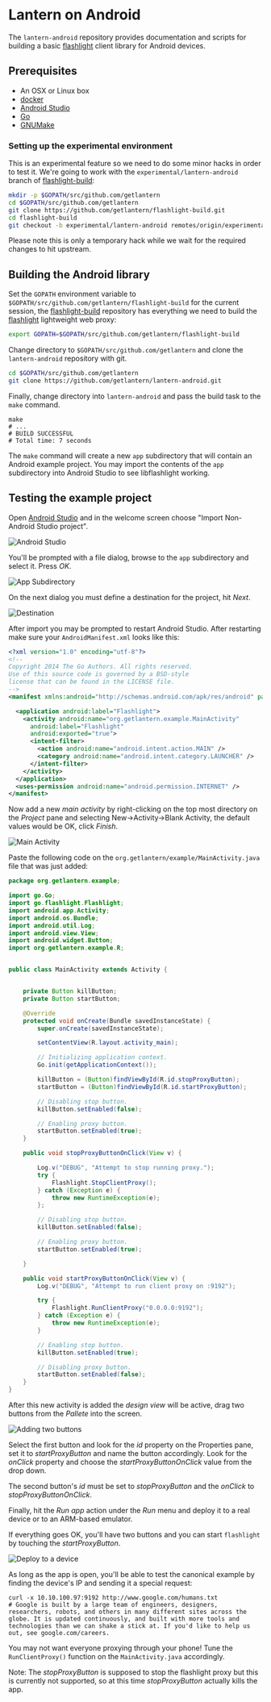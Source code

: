 # Lantern on Android

The `lantern-android` repository provides documentation and scripts for
building a basic [flashlight][1] client library for Android devices.

## Prerequisites

* An OSX or Linux box
* [docker][2]
* [Android Studio][3]
* [Go][4]
* [GNUMake][6]

### Setting up the experimental environment

This is an experimental feature so we need to do some minor hacks in order to
test it. We're going to work with the `experimental/lantern-android` branch of
[flashlight-build][5]:

```sh
mkdir -p $GOPATH/src/github.com/getlantern
cd $GOPATH/src/github.com/getlantern
git clone https://github.com/getlantern/flashlight-build.git
cd flashlight-build
git checkout -b experimental/lantern-android remotes/origin/experimental/lantern-android
```

Please note this is only a temporary hack while we wait for the required
changes to hit upstream.

## Building the Android library

Set the `GOPATH` environment variable to
`$GOPATH/src/github.com/getlantern/flashlight-build` for the current session,
the [flashlight-build][5] repository has everything we need to build the
[flashlight][1] lightweight web proxy:

```sh
export GOPATH=$GOPATH/src/github.com/getlantern/flashlight-build
```

Change directory to `$GOPATH/src/github.com/getlantern` and clone the
`lantern-android` repository with git.

```sh
cd $GOPATH/src/github.com/getlantern
git clone https://github.com/getlantern/lantern-android.git
```

Finally, change directory into `lantern-android` and pass the build task to the
`make` command.

```
make
# ...
# BUILD SUCCESSFUL
# Total time: 7 seconds
```

The `make` command will create a new `app` subdirectory that will contain an
Android example project. You may import the contents of the `app` subdirectory
into Android Studio to see libflashlight working.

## Testing the example project

Open [Android Studio][3] and in the welcome screen choose "Import Non-Android
Studio project".

![Android Studio](https://cloud.githubusercontent.com/assets/385670/5712830/5f4cda3c-9a7b-11e4-85af-8af9d54e18c7.png)

You'll be prompted with a file dialog, browse to the `app` subdirectory and
select it. Press *OK*.

![App Subdirectory](https://cloud.githubusercontent.com/assets/385670/5769230/5431dec6-9cde-11e4-82ce-d3983471a1f1.png)

On the next dialog you must define a destination for the project, hit *Next*.

![Destination](https://cloud.githubusercontent.com/assets/385670/5712874/ad8265e6-9a7b-11e4-9018-671875dfdb17.png)

After import you may be prompted to restart Android Studio. After restarting
make sure your `AndroidManifest.xml` looks like this:

```xml
<?xml version="1.0" encoding="utf-8"?>
<!--
Copyright 2014 The Go Authors. All rights reserved.
Use of this source code is governed by a BSD-style
license that can be found in the LICENSE file.
-->
<manifest xmlns:android="http://schemas.android.com/apk/res/android" package="org.getlantern.example" android:versionCode="1" android:versionName="1.0">

  <application android:label="Flashlight">
    <activity android:name="org.getlantern.example.MainActivity"
      android:label="Flashlight"
      android:exported="true">
      <intent-filter>
        <action android:name="android.intent.action.MAIN" />
        <category android:name="android.intent.category.LAUNCHER" />
      </intent-filter>
    </activity>
  </application>
  <uses-permission android:name="android.permission.INTERNET" />
</manifest>
```

Now add a new *main activity* by right-clicking on the top most directory on
the *Project* pane and selecting New->Activity->Blank Activity, the default
values would be OK, click *Finish*.

![Main Activity](https://cloud.githubusercontent.com/assets/385670/5712891/ca3573fe-9a7b-11e4-953d-d43b12fcdb62.png)

Paste the following code on the `org.getlantern/example/MainActivity.java` file
that was just added:

```java
package org.getlantern.example;

import go.Go;
import go.flashlight.Flashlight;
import android.app.Activity;
import android.os.Bundle;
import android.util.Log;
import android.view.View;
import android.widget.Button;
import org.getlantern.example.R;


public class MainActivity extends Activity {


    private Button killButton;
    private Button startButton;

    @Override
    protected void onCreate(Bundle savedInstanceState) {
        super.onCreate(savedInstanceState);

        setContentView(R.layout.activity_main);

        // Initializing application context.
        Go.init(getApplicationContext());

        killButton = (Button)findViewById(R.id.stopProxyButton);
        startButton = (Button)findViewById(R.id.startProxyButton);

        // Disabling stop button.
        killButton.setEnabled(false);

        // Enabling proxy button.
        startButton.setEnabled(true);
    }

    public void stopProxyButtonOnClick(View v) {

        Log.v("DEBUG", "Attempt to stop running proxy.");
        try {
            Flashlight.StopClientProxy();
        } catch (Exception e) {
            throw new RuntimeException(e);
        };

        // Disabling stop button.
        killButton.setEnabled(false);

        // Enabling proxy button.
        startButton.setEnabled(true);

    }

    public void startProxyButtonOnClick(View v) {
        Log.v("DEBUG", "Attempt to run client proxy on :9192");

        try {
            Flashlight.RunClientProxy("0.0.0.0:9192");
        } catch (Exception e) {
            throw new RuntimeException(e);
        }

        // Enabling stop button.
        killButton.setEnabled(true);

        // Disabling proxy button.
        startButton.setEnabled(false);
    }
}
```

After this new activity is added the *design view* will be active, drag two
buttons from the *Pallete* into the screen.

![Adding two buttons](https://cloud.githubusercontent.com/assets/385670/5769192/d9df19cc-9cdd-11e4-90d0-b37b6d6b3a41.png)

Select the first button and look for the *id* property on the Properties pane,
set it to *startProxyButton* and name the button accordingly. Look for the
*onClick* property and choose the *startProxyButtonOnClick* value from the drop
down.

The second button's *id* must be set to *stopProxyButton* and the *onClick* to
*stopProxyButtonOnClick*.

Finally, hit the *Run app* action under the *Run* menu and deploy it to a real
device or to an ARM-based emulator.

If everything goes OK, you'll have two buttons and you can start `flashlight`
by touching the *startProxyButton*.

![Deploy to a device](https://cloud.githubusercontent.com/assets/385670/5712899/db6ddb34-9a7b-11e4-8841-6b6b12e46c27.png)

As long as the app is open, you'll be able to test the canonical example by
finding the device's IP and sending it a special request:

```
curl -x 10.10.100.97:9192 http://www.google.com/humans.txt
# Google is built by a large team of engineers, designers, researchers, robots, and others in many different sites across the globe. It is updated continuously, and built with more tools and technologies than we can shake a stick at. If you'd like to help us out, see google.com/careers.
```

You may not want everyone proxying through your phone! Tune the
`RunClientProxy()` function on the `MainActivity.java` accordingly.

Note: The *stopProxyButton* is supposed to stop the flashlight proxy but this
is currently not supported, so at this time *stopProxyButton* actually kills
the app.

[1]: https://github.com/getlantern/flashlight
[2]: https://www.docker.com/
[3]: http://developer.android.com/tools/studio/index.html
[4]: http://golang.org/
[5]: https://github.com/getlantern/flashlight-build
[6]: http://www.gnu.org/software/make/
